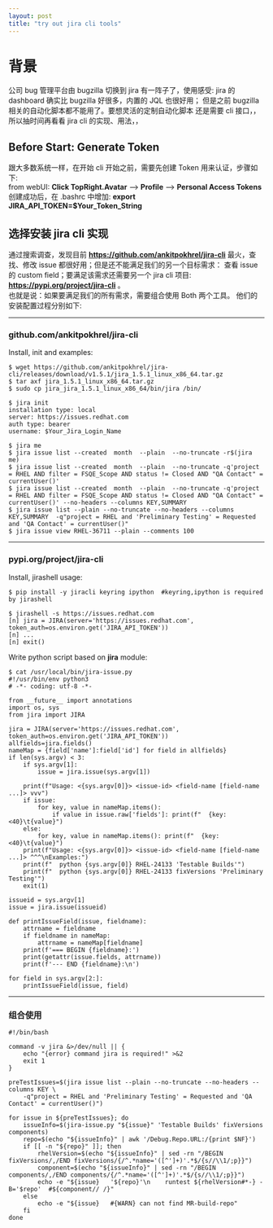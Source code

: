 ```yaml
---
layout: post
title: "try out jira cli tools"
---
```


# 背景
公司 bug 管理平台由 bugzilla 切换到 jira 有一阵子了，使用感受: jira 的 dashboard 确实比 bugzilla 好很多，内置的 JQL 也很好用；
但是之前 bugzilla 相关的自动化脚本都不能用了。要想灵活的定制自动化脚本 还是需要 cli 接口，，所以抽时间再看看 jira cli 的实现、用法，，


## Before Start: Generate Token
跟大多数系统一样，在开始 cli 开始之前，需要先创建 Token 用来认证，步骤如下:  
  from webUI: **Click TopRight.Avatar** --> **Profile** --> **Personal Access Tokens**  
创建成功后，在 .bashrc 中增加: **export JIRA_API_TOKEN=$Your_Token_String**  

## 选择安装 jira cli 实现
通过搜索调查，发现目前 **https://github.com/ankitpokhrel/jira-cli** 最火，查找、修改 issue 都很好用；但是还不能满足我们的另一个目标需求：
查看 issue 的 custom field；要满足该需求还需要另一个 jira cli 项目: **https://pypi.org/project/jira-cli** 。  
也就是说：如果要满足我们的所有需求，需要组合使用 Both 两个工具。 他们的安装配置过程分别如下: 

---
### github.com/ankitpokhrel/jira-cli
Install, init and examples:  
```
$ wget https://github.com/ankitpokhrel/jira-cli/releases/download/v1.5.1/jira_1.5.1_linux_x86_64.tar.gz
$ tar axf jira_1.5.1_linux_x86_64.tar.gz
$ sudo cp jira_jira_1.5.1_linux_x86_64/bin/jira /bin/

$ jira init
installation type: local
server: https://issues.redhat.com
auth type: bearer
username: $Your_Jira_Login_Name

$ jira me
$ jira issue list --created  month  --plain  --no-truncate -r$(jira me)
$ jira issue list --created  month  --plain  --no-truncate -q'project = RHEL AND filter = FSQE_Scope AND status != Closed AND "QA Contact" = currentUser()'
$ jira issue list --created  month  --plain  --no-truncate -q'project = RHEL AND filter = FSQE_Scope AND status != Closed AND "QA Contact" = currentUser()' --no-headers --columns KEY,SUMMARY
$ jira issue list --plain --no-truncate --no-headers --columns KEY,SUMMARY  -q"project = RHEL and 'Preliminary Testing' = Requested and 'QA Contact' = currentUser()"
$ jira issue view RHEL-36711 --plain --comments 100
```

---
### pypi.org/project/jira-cli
Install, jirashell usage:  
```
$ pip install -y jiracli keyring ipython  #keyring,ipython is required by jirashell

$ jirashell -s https://issues.redhat.com
[n] jira = JIRA(server='https://issues.redhat.com', token_auth=os.environ.get('JIRA_API_TOKEN'))
[n] ...
[n] exit()
```

Write python script based on **jira** module:  
```
$ cat /usr/local/bin/jira-issue.py 
#!/usr/bin/env python3
# -*- coding: utf-8 -*-

from __future__ import annotations
import os, sys
from jira import JIRA

jira = JIRA(server='https://issues.redhat.com', token_auth=os.environ.get('JIRA_API_TOKEN'))
allfields=jira.fields()
nameMap = {field['name']:field['id'] for field in allfields}
if len(sys.argv) < 3:
    if sys.argv[1]:
        issue = jira.issue(sys.argv[1])

    print(f"Usage: <{sys.argv[0]}> <issue-id> <field-name [field-name ...]> vvv")
    if issue:
        for key, value in nameMap.items():
            if value in issue.raw['fields']: print(f"  {key:<40}\t{value}")
    else:
        for key, value in nameMap.items(): print(f"  {key:<40}\t{value}")
    print(f"Usage: <{sys.argv[0]}> <issue-id> <field-name [field-name ...]> ^^^\nExamples:")
    print(f"  python {sys.argv[0]} RHEL-24133 'Testable Builds'")
    print(f"  python {sys.argv[0]} RHEL-24133 fixVersions 'Preliminary Testing'")
    exit(1)

issueid = sys.argv[1]
issue = jira.issue(issueid)

def printIssueField(issue, fieldname):
    attrname = fieldname
    if fieldname in nameMap:
        attrname = nameMap[fieldname]
    print(f'=== BEGIN {fieldname}:')
    print(getattr(issue.fields, attrname))
    print(f'--- END {fieldname}:\n')

for field in sys.argv[2:]:
    printIssueField(issue, field)
```


---
### 组合使用
```
#!/bin/bash

command -v jira &>/dev/null || {
	echo "{error} command jira is required!" >&2
	exit 1
}

preTestIssues=$(jira issue list --plain --no-truncate --no-headers --columns KEY \
	-q"project = RHEL and 'Preliminary Testing' = Requested and 'QA Contact' = currentUser()")

for issue in ${preTestIssues}; do
	issueInfo=$(jira-issue.py "${issue}" 'Testable Builds' fixVersions components)
	repo=$(echo "${issueInfo}" | awk '/Debug.Repo.URL:/{print $NF}')
	if [[ -n "${repo}" ]]; then
		rhelVersion=$(echo "${issueInfo}" | sed -rn "/BEGIN fixVersions/,/END fixVersions/{/^.*name='([^']+)'.*$/{s//\\1/;p}}")
		component=$(echo "${issueInfo}" | sed -rn "/BEGIN components/,/END components/{/^.*name='([^']+)'.*$/{s//\\1/;p}}")
		echo -e "${issue}   '${repo}'\n    runtest ${rhelVersion#*-} -B='$repo'  #${component// /}"
	else
		echo -e "${issue}   #{WARN} can not find MR-build-repo"
	fi
done
```
